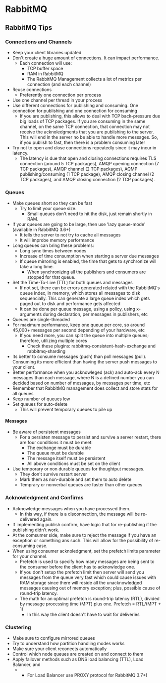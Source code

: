 # RabbitMQ

## RabbitMQ Tips

### Connections and Channels

* Keep your client libraries updated
* Don't create a huge amount of connections. It can impact performance.
  * Each connection will use:
    *  TCP buffer space
    *  RAM in RabbitMQ
    *  The RabbitMQ Management collects a lot of metrics per connection (and each channel)
 * Reuse connections
   * Preferently one connection per process
 * Use one channel per thread in your process
 * Use different connections for publishing and consuming. One connection for publishing and one connection for consuming
   * If you are publishing, this allows to deal with TCP back-pressure due big loads of TCP packages. If you are consuming in the same channel, on the same TCP connection, that connection may not receive the acknoledgments that you are publishing to the server. This will end in the server no be able to handle more messages. So, if you publish to fast, then there is a problem consuming later
 * Try not to open and close connections repeatedly since it may incur in latency.
   * The latency is due that open and closing connections requires TLS connection (around 5 TCP packages), AMQP opening connection (7 TCP packages), AMQP channel (2 TCP packages), AQMP publishing/consuming (1 TCP package), AMQP closing channel (2 TCP packages), and AMQP closing connection (2 TCP packages).

### Queues

* Make queues short so they can be fast
  * Try to limit your queue size.
    * Small queues don't need to hit the disk, just remain shortly in RAM. 
* If your queues are going to be large, then use 'lazy queue-mode' (available in RabbitMQ 3.6+)
  * It tells the server to not try to cache all messages
  * It will improbe memory performance
* Long queues can bring these problems:
  * Long sync times between nodes
  * Increase of time consumption when starting a server due messages
  * If queue mirroring is enabled, the time that gets to synchronize will take a long time. 
    * When synchronizing all the publishers and consumers are stopped for that queue.
* Set the Time-To-Live (TTL) for both queues and messages
  * If not set, there can be errors generated related with the RabbitMQ's queue index, in memory, which stores all messages to disk sequencially. This can generate a large queue index which gets paged out to disk and performance gets affected
  * It can be done per queue message, using a policy, using x-arguments during declaration, per messages in publishers, etc
* Queues are single-threaded 
* For maximum performance, keep one queue per core, so around 45,000+ messages per second depending of your hardware, etc
  * If you need more, you can split the queue into multiple queues; therefore, utilizing multiple cores
    * Check these plugins: rabbitmq-consistent-hash-exchange and rabbitmq-sharding 
* Its better to consume messages (push) than poll messages (pull). Consuming its more efficient than having the server push messages to your client.
* Better performance when you acknowleged (ack) and auto-ack every N messages than each message, where N is a defined number you can decided based on number of messages, by messages per time, etc
* Remember that RabbitMQ management does collect and store stats for all queues
* Keep number of queues low
* Set queues for auto-delete
  * This will prevent temporary queues to pile up

#### Messages

* Be aware of persistent messages
  * For a persisten message to persist and survive a server restart, there are four conditions it must be meet:
    * The exchange must be durable
    * The queue must be durable
    * The message itself must be persistent
    * All above conditions must be set on the client
* Use temporary or non durable queues for thoughtput messages.
  * They don't survive restart server
  * Mark them as non-durable and set them to auto delete
  * Temprary or nonverbal queues are faster than other queues

### Acknowledgment and Confirms

* Acknowledge messages when you have processed them.
  * In this way, if there is a disconnection, the message will be re-delivered again.
* If implementing publish confirm, have logic that for re-publishing if the publishing didn't work.
* At the comsumer side, make sure to reject the message if you have an exception or something ans such. This will allow for the possibility of re-consuming case.
* When using consumer acknoledgment, set the prefetch limits parameter for your channel.
  * Prefetch is used to specify how many messages are being sent to the consumer before the client has to acknowledge one.
  * If you don't setup the prefetch limit then server will send you messages from the queue very fast which could cause issues with RAM storage since there will reside all the unacknowledged messages causing out of memory exception; plus, possible cause of round-trip latency.
  * The math for an optimal prefetch is round-trip latency (RTL), divided by message processing time (MPT) plus one. Prefetch = RTL/(MPT + 1)
    * In this way the client doesn't have to wait for deliveries

### Clustering
 * Make sure to configure mirrored queues
 * Try to understand how partition handling modes works
 * Make sure your client reconects automatically
 * Control which node queues are created on and connect to them
 * Apply failover methods such as DNS load balancing (TTL), Load Balancer, and 
   * * For Load Balancer use PROXY protocol for RabbitMQ 3.7+)


